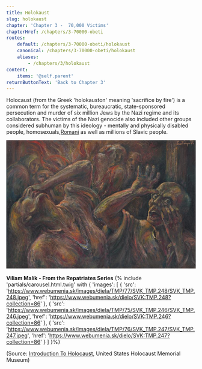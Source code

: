 ```yaml
---
title: Holokaust
slug: holokaust
chapter: 'Chapter 3 -  70,000 Victims'
chapterHref: /chapters/3-70000-obeti
routes:
    default: /chapters/3-70000-obeti/holokaust
    canonical: /chapters/3-70000-obeti/holokaust
    aliases:
        - /chapters/3/holokaust
content:
    items: '@self.parent'
returnButtonText: 'Back to Chapter 3'
---
```


<span class="drop-cap">H</span>olocaust (from the Greek 'holokauston' meaning 'sacrifice by fire') is a common term for the systematic, bureaucratic, state-sponsored persecution and murder of six million Jews by the Nazi regime and its collaborators. The victims of the Nazi genocide also included other groups considered subhuman by this ideology - mentally and physically disabled people, homosexuals,[Romani](http://senxskutocnost.sng.sk/chapters/3-70000-obeti/romovia) as well as millions of Slavic people.

[![Ľudovít Varga - Scene from a Concentration Camp, 1944, Slovak National Gallery](SVK_SNG.O_977.jpeg "Ľudovít Varga - Scene from a Concentration Camp, 1944")](https://www.webumenia.sk/dielo/SVK:SNG.O_977)

**Viliam Malík - From the Repatriates Series**
{% include 'partials/carousel.html.twig' with {
	'images': [
    	{
        	'src': 'https://www.webumenia.sk/images/diela/TMP/77/SVK_TMP.248/SVK_TMP.248.jpeg',
        	'href': 'https://www.webumenia.sk/dielo/SVK:TMP.248?collection=86'
    	},
   	 {
   		 'src': 'https://www.webumenia.sk/images/diela/TMP/75/SVK_TMP.246/SVK_TMP.246.jpeg',
        	'href': 'https://www.webumenia.sk/dielo/SVK:TMP.246?collection=86'
    	},
   	 {
   		 'src': 'https://www.webumenia.sk/images/diela/TMP/76/SVK_TMP.247/SVK_TMP.247.jpeg',
        	'href': 'https://www.webumenia.sk/dielo/SVK:TMP.247?collection=86'
    	}
	]
}%}

(Source: [Introduction To Holocaust](https://www.ushmm.org/wlc/en/article.php?ModuleId=10005143), United States Holocaust Memorial Museum)